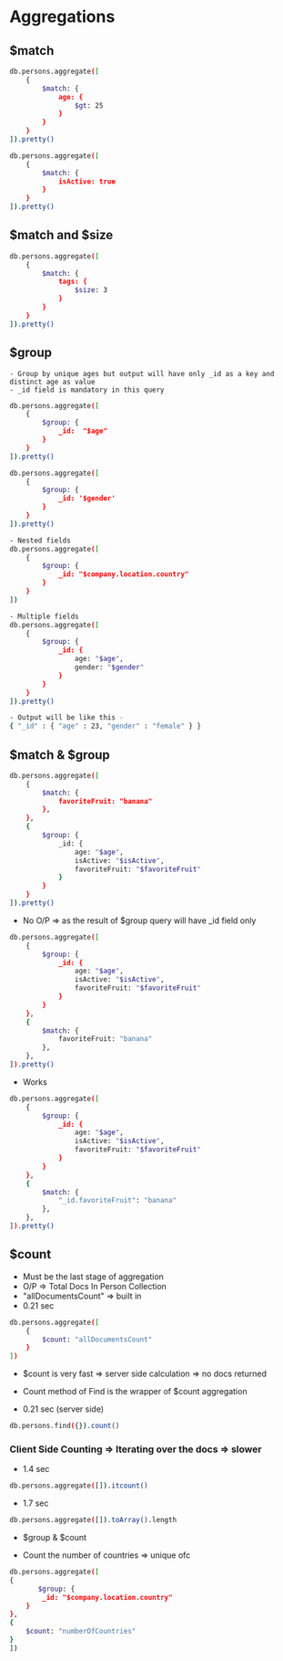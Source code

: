 # Aggregations

## $match
```sh
db.persons.aggregate([
    {
        $match: {
            age: {
                $gt: 25
            }
        }
    }
]).pretty()

db.persons.aggregate([
    {
        $match: {
            isActive: true
        }
    }
]).pretty()
```

## $match and $size
```sh
db.persons.aggregate([
    {
        $match: {
            tags: {
                $size: 3
            }
        }
    }
]).pretty()
```

## $group

    - Group by unique ages but output will have only _id as a key and distinct age as value
    - _id field is mandatory in this query
```sh
db.persons.aggregate([
    {
        $group: {
            _id:  "$age"
        }
    }
]).pretty()

db.persons.aggregate([
    {
        $group: {
            _id: '$gender'
        }
    }
]).pretty()

- Nested fields
db.persons.aggregate([
    {
        $group: {
            _id: "$company.location.country"
        }
    }
])

- Multiple fields
db.persons.aggregate([
    {
        $group: {
            _id: {
                age: "$age",
                gender: "$gender"
            }
        }
    }
]).pretty()

- Output will be like this - 
{ "_id" : { "age" : 23, "gender" : "female" } }
```

## $match & $group
```sh
db.persons.aggregate([
    {
        $match: {
            favoriteFruit: "banana"
        },
    },
    {
        $group: {
            _id: {
                age: "$age",
                isActive: "$isActive",
                favoriteFruit: "$favoriteFruit"
            }
        }
    }
]).pretty()
```

- No O/P => as the result of $group query will have _id field only
```sh
db.persons.aggregate([
    {
        $group: {
            _id: {
                age: "$age",
                isActive: "$isActive",
                favoriteFruit: "$favoriteFruit"
            }
        }
    },
    {
        $match: {
            favoriteFruit: "banana"
        },
    },
]).pretty()
```

- Works
```sh
db.persons.aggregate([
    {
        $group: {
            _id: {
                age: "$age",
                isActive: "$isActive",
                favoriteFruit: "$favoriteFruit"
            }
        }
    },
    {
        $match: {
            "_id.favoriteFruit": "banana" 
        },
    },
]).pretty()
```

## $count

- Must be the last stage of aggregation
- O/P => Total Docs In Person Collection
- "allDocumentsCount" => built in
- 0.21 sec
```sh
db.persons.aggregate([
    {
        $count: "allDocumentsCount"
    }
])
```
- $count is very fast => server side calculation => no docs returned

- Count method of Find is the wrapper of $count aggregation
- 0.21 sec (server side)
```sh
db.persons.find({}).count()
```


### Client Side Counting => Iterating over the docs => slower
- 1.4 sec
```sh
db.persons.aggregate([]).itcount()
```

- 1.7 sec
```sh
db.persons.aggregate([]).toArray().length
```
- $group & $count

- Count the number of countries => unique ofc
```sh
db.persons.aggregate([
{
       $group: {
        _id: "$company.location.country"
    }
},
{
    $count: "numberOfCountries"
}
])
```